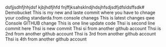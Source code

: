 




dsfjjsdhfjhhjdsf
kjbjhdfjhfd
fnjffjksahsklndjhdsjhfsdjsdfjdfsldsffsdk# Demobucket
This is my new and laste commit 
where you have to chnage your coding standarda.from console chanegs
This is latest changes
qwe
Console GITHUB change
This is one line update code 
Thsi is second line commit here
Thsi is new commit
Thsi si from another github account
Thsi is 2nd from another github account
Thsi is 3rd from another github account
Thsi is 4th  from another github account

